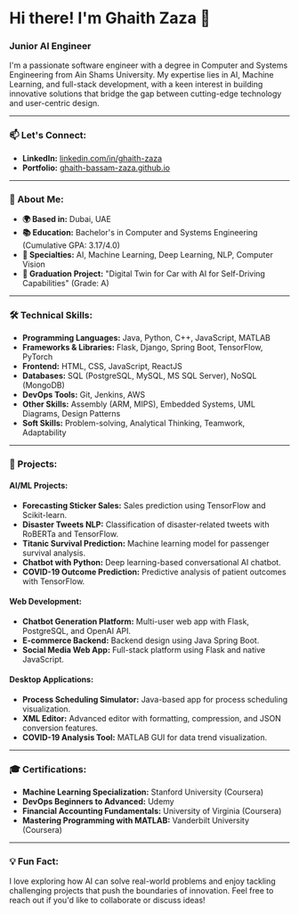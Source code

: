 # Hi there! I'm Ghaith Zaza 👋

### Junior AI Engineer

I'm a passionate software engineer with a degree in Computer and Systems Engineering from Ain Shams University. My expertise lies in AI, Machine Learning, and full-stack development, with a keen interest in building innovative solutions that bridge the gap between cutting-edge technology and user-centric design.

---

### 📫 Let's Connect:
- **LinkedIn:** [linkedin.com/in/ghaith-zaza](https://www.linkedin.com/in/ghaith-zaza)  
- **Portfolio:** [ghaith-bassam-zaza.github.io](https://ghaith-bassam-zaza.github.io/portfolio/index.html)

---

### 🚀 About Me:
- **🌍 Based in:** Dubai, UAE  
- **📚 Education:** Bachelor's in Computer and Systems Engineering (Cumulative GPA: 3.17/4.0)  
- **🧠 Specialties:** AI, Machine Learning, Deep Learning, NLP, Computer Vision  
- **📜 Graduation Project:** "Digital Twin for Car with AI for Self-Driving Capabilities" (Grade: A)

---

### 🛠️ Technical Skills:
- **Programming Languages:** Java, Python, C++, JavaScript, MATLAB
- **Frameworks & Libraries:** Flask, Django, Spring Boot, TensorFlow, PyTorch
- **Frontend:** HTML, CSS, JavaScript, ReactJS
- **Databases:** SQL (PostgreSQL, MySQL, MS SQL Server), NoSQL (MongoDB)
- **DevOps Tools:** Git, Jenkins, AWS
- **Other Skills:** Assembly (ARM, MIPS), Embedded Systems, UML Diagrams, Design Patterns
- **Soft Skills:** Problem-solving, Analytical Thinking, Teamwork, Adaptability

---

### 🌟 Projects:
#### **AI/ML Projects:**
- **Forecasting Sticker Sales:** Sales prediction using TensorFlow and Scikit-learn.
- **Disaster Tweets NLP:** Classification of disaster-related tweets with RoBERTa and TensorFlow.
- **Titanic Survival Prediction:** Machine learning model for passenger survival analysis.
- **Chatbot with Python:** Deep learning-based conversational AI chatbot.
- **COVID-19 Outcome Prediction:** Predictive analysis of patient outcomes with TensorFlow.

#### **Web Development:**
- **Chatbot Generation Platform:** Multi-user web app with Flask, PostgreSQL, and OpenAI API.
- **E-commerce Backend:** Backend design using Java Spring Boot.
- **Social Media Web App:** Full-stack platform using Flask and native JavaScript.

#### **Desktop Applications:**
- **Process Scheduling Simulator:** Java-based app for process scheduling visualization.
- **XML Editor:** Advanced editor with formatting, compression, and JSON conversion features.
- **COVID-19 Analysis Tool:** MATLAB GUI for data trend visualization.

---

### 🎓 Certifications:
- **Machine Learning Specialization:** Stanford University (Coursera)
- **DevOps Beginners to Advanced:** Udemy
- **Financial Accounting Fundamentals:** University of Virginia (Coursera)
- **Mastering Programming with MATLAB:** Vanderbilt University (Coursera)

---

### 💡 Fun Fact:
I love exploring how AI can solve real-world problems and enjoy tackling challenging projects that push the boundaries of innovation. Feel free to reach out if you'd like to collaborate or discuss ideas!

